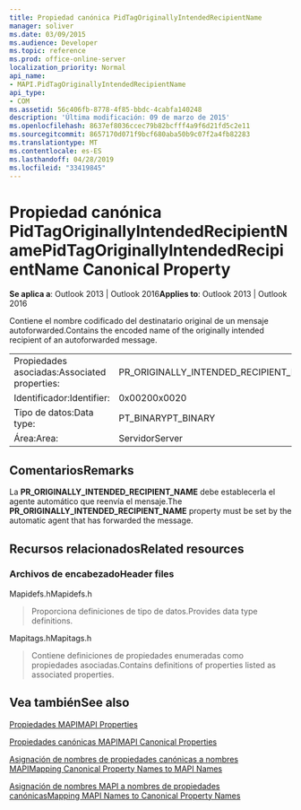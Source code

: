```yaml
---
title: Propiedad canónica PidTagOriginallyIntendedRecipientName
manager: soliver
ms.date: 03/09/2015
ms.audience: Developer
ms.topic: reference
ms.prod: office-online-server
localization_priority: Normal
api_name:
- MAPI.PidTagOriginallyIntendedRecipientName
api_type:
- COM
ms.assetid: 56c406fb-8778-4f85-bbdc-4cabfa140248
description: 'Última modificación: 09 de marzo de 2015'
ms.openlocfilehash: 8637ef8036ccec79b82bcfff4a9f6d21fd5c2e11
ms.sourcegitcommit: 8657170d071f9bcf680aba50b9c07f2a4fb82283
ms.translationtype: MT
ms.contentlocale: es-ES
ms.lasthandoff: 04/28/2019
ms.locfileid: "33419845"
---
```

# <a name="pidtagoriginallyintendedrecipientname-canonical-property"></a><span data-ttu-id="dcca1-103">Propiedad canónica PidTagOriginallyIntendedRecipientName</span><span class="sxs-lookup"><span data-stu-id="dcca1-103">PidTagOriginallyIntendedRecipientName Canonical Property</span></span>

  
  
<span data-ttu-id="dcca1-104">**Se aplica a**: Outlook 2013 | Outlook 2016</span><span class="sxs-lookup"><span data-stu-id="dcca1-104">**Applies to**: Outlook 2013 | Outlook 2016</span></span> 
  
<span data-ttu-id="dcca1-105">Contiene el nombre codificado del destinatario original de un mensaje autoforwarded.</span><span class="sxs-lookup"><span data-stu-id="dcca1-105">Contains the encoded name of the originally intended recipient of an autoforwarded message.</span></span>
  
|||
|:-----|:-----|
|<span data-ttu-id="dcca1-106">Propiedades asociadas:</span><span class="sxs-lookup"><span data-stu-id="dcca1-106">Associated properties:</span></span>  <br/> |<span data-ttu-id="dcca1-107">PR_ORIGINALLY_INTENDED_RECIPIENT_NAME</span><span class="sxs-lookup"><span data-stu-id="dcca1-107">PR_ORIGINALLY_INTENDED_RECIPIENT_NAME</span></span>  <br/> |
|<span data-ttu-id="dcca1-108">Identificador:</span><span class="sxs-lookup"><span data-stu-id="dcca1-108">Identifier:</span></span>  <br/> |<span data-ttu-id="dcca1-109">0x0020</span><span class="sxs-lookup"><span data-stu-id="dcca1-109">0x0020</span></span>  <br/> |
|<span data-ttu-id="dcca1-110">Tipo de datos:</span><span class="sxs-lookup"><span data-stu-id="dcca1-110">Data type:</span></span>  <br/> |<span data-ttu-id="dcca1-111">PT_BINARY</span><span class="sxs-lookup"><span data-stu-id="dcca1-111">PT_BINARY</span></span>  <br/> |
|<span data-ttu-id="dcca1-112">Área:</span><span class="sxs-lookup"><span data-stu-id="dcca1-112">Area:</span></span>  <br/> |<span data-ttu-id="dcca1-113">Servidor</span><span class="sxs-lookup"><span data-stu-id="dcca1-113">Server</span></span>  <br/> |
   
## <a name="remarks"></a><span data-ttu-id="dcca1-114">Comentarios</span><span class="sxs-lookup"><span data-stu-id="dcca1-114">Remarks</span></span>

<span data-ttu-id="dcca1-115">La **PR_ORIGINALLY_INTENDED_RECIPIENT_NAME** debe establecerla el agente automático que reenvía el mensaje.</span><span class="sxs-lookup"><span data-stu-id="dcca1-115">The **PR_ORIGINALLY_INTENDED_RECIPIENT_NAME** property must be set by the automatic agent that has forwarded the message.</span></span> 
  
## <a name="related-resources"></a><span data-ttu-id="dcca1-116">Recursos relacionados</span><span class="sxs-lookup"><span data-stu-id="dcca1-116">Related resources</span></span>

### <a name="header-files"></a><span data-ttu-id="dcca1-117">Archivos de encabezado</span><span class="sxs-lookup"><span data-stu-id="dcca1-117">Header files</span></span>

<span data-ttu-id="dcca1-118">Mapidefs.h</span><span class="sxs-lookup"><span data-stu-id="dcca1-118">Mapidefs.h</span></span>
  
> <span data-ttu-id="dcca1-119">Proporciona definiciones de tipo de datos.</span><span class="sxs-lookup"><span data-stu-id="dcca1-119">Provides data type definitions.</span></span>
    
<span data-ttu-id="dcca1-120">Mapitags.h</span><span class="sxs-lookup"><span data-stu-id="dcca1-120">Mapitags.h</span></span>
  
> <span data-ttu-id="dcca1-121">Contiene definiciones de propiedades enumeradas como propiedades asociadas.</span><span class="sxs-lookup"><span data-stu-id="dcca1-121">Contains definitions of properties listed as associated properties.</span></span>
    
## <a name="see-also"></a><span data-ttu-id="dcca1-122">Vea también</span><span class="sxs-lookup"><span data-stu-id="dcca1-122">See also</span></span>



[<span data-ttu-id="dcca1-123">Propiedades MAPI</span><span class="sxs-lookup"><span data-stu-id="dcca1-123">MAPI Properties</span></span>](mapi-properties.md)
  
[<span data-ttu-id="dcca1-124">Propiedades canónicas MAPI</span><span class="sxs-lookup"><span data-stu-id="dcca1-124">MAPI Canonical Properties</span></span>](mapi-canonical-properties.md)
  
[<span data-ttu-id="dcca1-125">Asignación de nombres de propiedades canónicas a nombres MAPI</span><span class="sxs-lookup"><span data-stu-id="dcca1-125">Mapping Canonical Property Names to MAPI Names</span></span>](mapping-canonical-property-names-to-mapi-names.md)
  
[<span data-ttu-id="dcca1-126">Asignación de nombres MAPI a nombres de propiedades canónicas</span><span class="sxs-lookup"><span data-stu-id="dcca1-126">Mapping MAPI Names to Canonical Property Names</span></span>](mapping-mapi-names-to-canonical-property-names.md)

